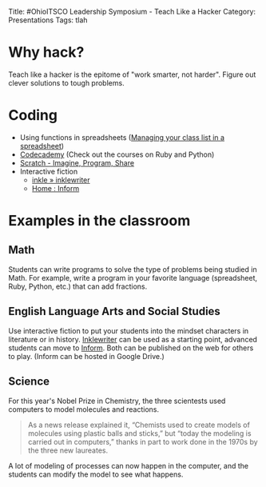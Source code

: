 Title: #OhioITSCO Leadership Symposium - Teach Like a Hacker
Category: Presentations
Tags: tlah

# Why hack?

Teach like a hacker is the epitome of "work smarter, not harder". Figure out clever solutions to tough problems.

# Coding

* Using functions in spreadsheets ([Managing your class list in a spreadsheet](http://ryancollins.org/tag/clss/))
* [Codecademy](http://www.codecademy.com/dashboard) (Check out the courses on Ruby and Python)
* [Scratch - Imagine, Program, Share](http://scratch.mit.edu/)
* Interactive fiction
    * [inkle » inklewriter](http://www.inklestudios.com/inklewriter)
    * [Home : Inform](http://inform7.com/)

# Examples in the classroom

## Math

Students can write programs to solve the type of problems being studied in Math. For example, write a program in your favorite language (spreadsheet, Ruby, Python, etc.) that can add fractions.

## English Language Arts and Social Studies

Use interactive fiction to put your students into the mindset  characters in literature or in history. [Inklewriter](http://www.inklestudios.com/inklewriter) can be used as a starting point, advanced students can move to [Inform](http://inform7.com/). Both can be published on the web for others to play. (Inform can be hosted in Google Drive.)

## Science

For this year's Nobel Prize in Chemistry, the three scientests used computers to model molecules and reactions. 

>As a news release explained it, “Chemists used to create models of molecules using plastic balls and sticks,” but “today the modeling is carried out in computers,” thanks in part to work done in the 1970s by the three new laureates.

A lot of modeling of processes can now happen in the computer, and the students can modify the model to see what happens.